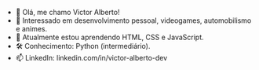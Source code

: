 - 👋 Olá, me chamo Victor Alberto!
- 👀 Interessado em desenvolvimento pessoal, videogames, automobilismo e animes.
- 🌱 Atualmente estou aprendendo HTML, CSS e JavaScript.
- 🛠️ Conhecimento: Python (intermediário).
- 📫 LinkedIn: linkedin.com/in/victor-alberto-dev

<!---
victor-alberto-dev/victor-alberto-dev is a ✨ special ✨ repository because its `README.md` (this file) appears on your GitHub profile.
You can click the Preview link to take a look at your changes.
--->
